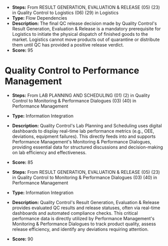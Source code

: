 *   **Steps:** From RESULT GENERATION, EVALUATION & RELEASE (05) (23) in Quality Control to Logistics (06) (29) in Logistics
*   **Type:** Flow Dependencies
*   **Description:** The final QC release decision made by Quality Control's Result Generation, Evaluation & Release is a mandatory prerequisite for Logistics to initiate the physical dispatch of finished goods to the market. Logistics cannot move products out of quarantine or distribute them until QC has provided a positive release verdict.
*   **Score:** 95

# Quality Control to Performance Management
*   **Steps:** From LAB PLANNING AND SCHEDULING (01) (2) in Quality Control to Monitoring & Performance Dialogues (03) (40) in Performance Management
*   **Type:** Information Integration
*   **Description:** Quality Control's Lab Planning and Scheduling uses digital dashboards to display real-time lab performance metrics (e.g., OEE, deviations, equipment failures). This directly feeds into and supports Performance Management's Monitoring & Performance Dialogues, providing essential data for structured discussions and decision-making on lab efficiency and effectiveness.
*   **Score:** 85

*   **Steps:** From RESULT GENERATION, EVALUATION & RELEASE (05) (23) in Quality Control to Monitoring & Performance Dialogues (03) (40) in Performance Management
*   **Type:** Information Integration
*   **Description:** Quality Control's Result Generation, Evaluation & Release provides evaluated QC results and release statuses, often via real-time dashboards and automated compliance checks. This critical performance data is directly utilized by Performance Management's Monitoring & Performance Dialogues to track product quality, assess release efficiency, and identify any deviations requiring attention.
*   **Score:** 90